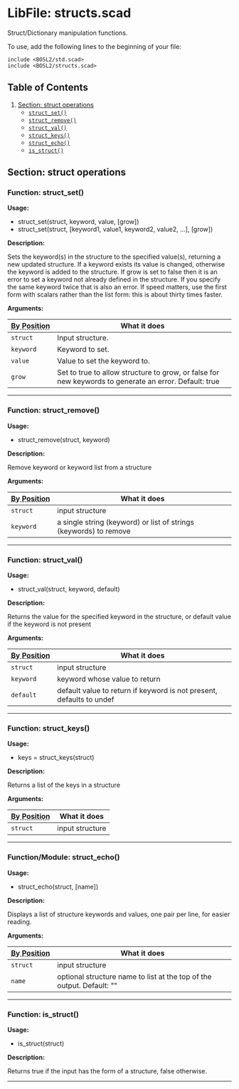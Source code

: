 # LibFile: structs.scad

Struct/Dictionary manipulation functions.

To use, add the following lines to the beginning of your file:

    include <BOSL2/std.scad>
    include <BOSL2/structs.scad>

## Table of Contents

1. [Section: struct operations](#section-struct-operations)
    - [`struct_set()`](#function-struct_set)
    - [`struct_remove()`](#function-struct_remove)
    - [`struct_val()`](#function-struct_val)
    - [`struct_keys()`](#function-struct_keys)
    - [`struct_echo()`](#functionmodule-struct_echo)
    - [`is_struct()`](#function-is_struct)


## Section: struct operations


### Function: struct\_set()

**Usage:** 

- struct\_set(struct, keyword, value, [grow])
- struct\_set(struct, [keyword1, value1, keyword2, value2, ...], [grow])

**Description:** 

Sets the keyword(s) in the structure to the specified value(s), returning a new updated structure.  If a keyword
exists its value is changed, otherwise the keyword is added to the structure.  If grow is set to false then
it is an error to set a keyword not already defined in the structure.  If you specify the same keyword twice
that is also an error.  If speed matters, use the first form with scalars rather than the list form: this is
about thirty times faster.

**Arguments:** 

<abbr title="These args can be used by position or by name.">By&nbsp;Position</abbr> | What it does
-------------------- | ------------
`struct`             | Input structure.
`keyword`            | Keyword to set.
`value`              | Value to set the keyword to.
`grow`               | Set to true to allow structure to grow, or false for new keywords to generate an error.  Default: true

---

### Function: struct\_remove()

**Usage:** 

- struct\_remove(struct, keyword)

**Description:** 

Remove keyword or keyword list from a structure

**Arguments:** 

<abbr title="These args can be used by position or by name.">By&nbsp;Position</abbr> | What it does
-------------------- | ------------
`struct`             | input structure
`keyword`            | a single string (keyword) or list of strings (keywords) to remove

---

### Function: struct\_val()

**Usage:** 

- struct\_val(struct, keyword, default)

**Description:** 

Returns the value for the specified keyword in the structure, or default value if the keyword is not present

**Arguments:** 

<abbr title="These args can be used by position or by name.">By&nbsp;Position</abbr> | What it does
-------------------- | ------------
`struct`             | input structure
`keyword`            | keyword whose value to return
`default`            | default value to return if keyword is not present, defaults to undef

---

### Function: struct\_keys()

**Usage:** 

- keys = struct\_keys(struct)

**Description:** 

Returns a list of the keys in a structure

**Arguments:** 

<abbr title="These args can be used by position or by name.">By&nbsp;Position</abbr> | What it does
-------------------- | ------------
`struct`             | input structure

---

### Function/Module: struct\_echo()

**Usage:** 

- struct\_echo(struct, [name])

**Description:** 

Displays a list of structure keywords and values, one pair per line, for easier reading.

**Arguments:** 

<abbr title="These args can be used by position or by name.">By&nbsp;Position</abbr> | What it does
-------------------- | ------------
`struct`             | input structure
`name`               | optional structure name to list at the top of the output.  Default: ""

---

### Function: is\_struct()

**Usage:** 

- is\_struct(struct)

**Description:** 

Returns true if the input has the form of a structure, false otherwise.

---

